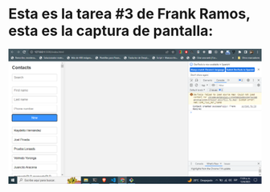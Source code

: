 # Esta es la tarea #3 de Frank Ramos, esta es la captura de pantalla:

![Mi Agenda de contactos](mitarea3.png)